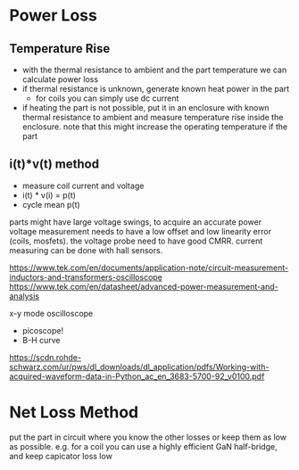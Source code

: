 # Power Loss

## Temperature Rise

- with the thermal resistance to ambient and the part temperature we can calculate power loss
- if thermal resistance is unknown, generate known heat power in the part
    - for coils you can simply use dc current
- if heating the part is not possible, put it in an enclosure with known thermal resistance to ambient and measure
  temperature rise inside the enclosure. note that this might increase the operating temperature if the part


## i(t)*v(t) method
- measure coil current and voltage
- i(t) * v(i) = p(t)
- cycle mean p(t)

parts might have large voltage swings, to acquire an accurate power voltage measurement needs to have a low offset and low
linearity error (coils, mosfets). the voltage probe need to have good CMRR.
current measuring can be done with hall sensors.

https://www.tek.com/en/documents/application-note/circuit-measurement-inductors-and-transformers-oscilloscope
https://www.tek.com/en/datasheet/advanced-power-measurement-and-analysis

x-y mode oscilloscope

- picoscope!
- B-H curve

https://scdn.rohde-schwarz.com/ur/pws/dl_downloads/dl_application/pdfs/Working-with-acquired-waveform-data-in-Python_ac_en_3683-5700-92_v0100.pdf


# Net Loss Method

put the part in circuit where you know the other losses or keep them as low as possible.
e.g. for a coil you can use a highly efficient GaN half-bridge, and keep capicator loss low